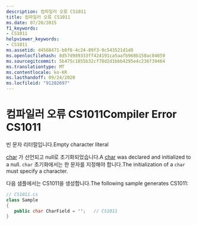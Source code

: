 ```yaml
---
description: 컴파일러 오류 CS1011
title: 컴파일러 오류 CS1011
ms.date: 07/20/2015
f1_keywords:
- CS1011
helpviewer_keywords:
- CS1011
ms.assetid: d4568471-b0f8-4c24-89f3-9c543521d1d8
ms.openlocfilehash: 8d57d989333ff424191ca5aafb968b158ac84059
ms.sourcegitcommit: 5b475c1855b32cf78d2d1bbb4295e4c236f39464
ms.translationtype: MT
ms.contentlocale: ko-KR
ms.lasthandoff: 09/24/2020
ms.locfileid: "91202697"
---
```

# <a name="compiler-error-cs1011"></a><span data-ttu-id="88045-103">컴파일러 오류 CS1011</span><span class="sxs-lookup"><span data-stu-id="88045-103">Compiler Error CS1011</span></span>

<span data-ttu-id="88045-104">빈 문자 리터럴입니다.</span><span class="sxs-lookup"><span data-stu-id="88045-104">Empty character literal</span></span>  
  
 <span data-ttu-id="88045-105">[char](../language-reference/builtin-types/char.md) 가 선언되고 null로 초기화되었습니다.</span><span class="sxs-lookup"><span data-stu-id="88045-105">A [char](../language-reference/builtin-types/char.md) was declared and initialized to a null.</span></span> <span data-ttu-id="88045-106">`char` 초기화에서는 한 문자를 지정해야 합니다.</span><span class="sxs-lookup"><span data-stu-id="88045-106">The initialization of a `char` must specify a character.</span></span>  
  
 <span data-ttu-id="88045-107">다음 샘플에서는 CS1011을 생성합니다.</span><span class="sxs-lookup"><span data-stu-id="88045-107">The following sample generates CS1011:</span></span>  
  
```csharp  
// CS1011.cs  
class Sample  
{  
   public char CharField = '';   // CS1011  
}  
```
